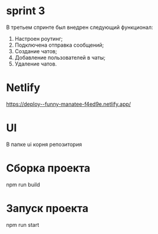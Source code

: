 # sprint 3
В третьем спринте был внедрен следующий функционал:
1) Настроен роутинг;
2) Подключена отправка сообщений;
3) Создание чатов;
4) Добавление пользователей в чаты;
5) Удаление чатов.

# Netlify
https://deploy--funny-manatee-f4ed9e.netlify.app/
# UI
В папке ui корня репозитория 
# Сборка проекта
npm run build
# Запуск проекта
npm run start
